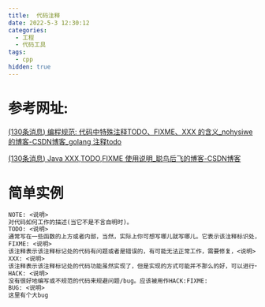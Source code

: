 ```yaml
---
title:  代码注释
date: 2022-5-3 12:30:12
categories:
  - 工程
  - 代码工具
tags:
  - cpp
hidden: true
---
```


# 参考网址:

[(130条消息) 编程规范: 代码中特殊注释TODO、FIXME、XXX 的含义_nohysiwe的博客-CSDN博客_golang 注释todo](https://blog.csdn.net/qq_31445217/article/details/107606652?ops_request_misc=&request_id=&biz_id=102&utm_term=fixme&utm_medium=distribute.pc_search_result.none-task-blog-2~all~sobaiduweb~default-3-107606652.142^v9^control,157^v4^control&spm=1018.2226.3001.4187)

[(130条消息) Java XXX,TODO,FIXME 使用说明_聪鸟后飞的博客-CSDN博客](https://blog.csdn.net/weixin_43251037/article/details/120074702?ops_request_misc=%7B%22request%5Fid%22%3A%22165156589416782425165154%22%2C%22scm%22%3A%2220140713.130102334.pc%5Fall.%22%7D&request_id=165156589416782425165154&biz_id=0&utm_medium=distribute.pc_search_result.none-task-blog-2~all~first_rank_ecpm_v1~rank_v31_ecpm-16-120074702.142^v9^control,157^v4^control&utm_term=fixme&spm=1018.2226.3001.4187)

# 简单实例

```txt
NOTE: <说明>
对代码如何工作的描述(当它不是不言自明时)。
TODO: <说明>
通常写在一些函数的上方或者内部，当然，实际上你可想写哪儿就写哪儿。它表示该注释标识处，有一些代码功能还未实现，未来会实现，<说明> 中应该简单描述下该功能。
FIXME: <说明>
该注释表示该注释标记处的代码有问题或者是错误的，有可能无法正常工作，需要修复，<说明> 中应该简单描述下如何修复该问题。
XXX: <说明>
该注释表示该注释标记处的代码功能虽然实现了，但是实现的方式可能并不那么的好，可以进行一些改进优化，<说明> 中应该简单描述下改进优化的策略。
HACK: <说明>
没有很好地编写或不规范的代码来规避问题/bug。应该被用作HACK:FIXME:
BUG: <说明>
这里有个大bug
```

